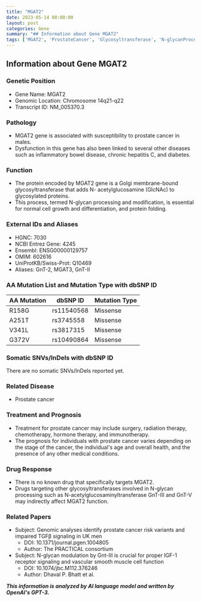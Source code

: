 ```yaml
---
title: "MGAT2"
date: 2023-05-14 00:00:00
layout: post
categories: Gene
summary: "## Information about Gene MGAT2"
tags: ['MGAT2', 'ProstateCancer', 'Glycosyltransferase', 'N-glycanProcessing', 'MissenseMutation', 'TreatmentOptions', 'DrugResponse', 'GenomicAnalyses']
---
```


## Information about Gene MGAT2

### Genetic Position
- Gene Name: MGAT2
- Genomic Location: Chromosome 14q21-q22
- Transcript ID: NM_005370.3

### Pathology
- MGAT2 gene is associated with susceptibility to prostate cancer in males.
- Dysfunction in this gene has also been linked to several other diseases such as inflammatory bowel disease, chronic hepatitis C, and diabetes.

### Function
- The protein encoded by MGAT2 gene is a Golgi membrane-bound glycosyltransferase that adds N- acetylglucosamine (GlcNAc) to glycosylated proteins.
- This process, termed N-glycan processing and modification, is essential for normal cell growth and differentiation, and protein folding.

### External IDs and Aliases
- HGNC: 7030
- NCBI Entrez Gene: 4245
- Ensembl: ENSG00000129757
- OMIM: 602616
- UniProtKB/Swiss-Prot: Q10469
- Aliases: GnT-2, MGAT3, GnT-II

### AA Mutation List and Mutation Type with dbSNP ID
| AA Mutation | dbSNP ID | Mutation Type |
| -----------| --------| --------------|
| R158G | rs11540568 | Missense |
| A251T | rs3745558 | Missense |
| V341L | rs3817315 | Missense |
| G372V | rs10490864 | Missense |

### Somatic SNVs/InDels with dbSNP ID
There are no somatic SNVs/InDels reported yet.

### Related Disease
- Prostate cancer

### Treatment and Prognosis
- Treatment for prostate cancer may include surgery, radiation therapy, chemotherapy, hormone therapy, and immunotherapy.
- The prognosis for individuals with prostate cancer varies depending on the stage of the cancer, the individual's age and overall health, and the presence of any other medical conditions.

### Drug Response
-  There is no known drug that specifically targets MGAT2.
- Drugs targeting other glycosyltransferases involved in N-glycan processing such as N-acetylglucosaminyltransferase GnT-III and GnT-V may indirectly affect MGAT2 function.

### Related Papers
- Subject: Genomic analyses identify prostate cancer risk variants and impaired TGFβ signaling in UK men
  - DOI: 10.1371/journal.pgen.1004805
  - Author: The PRACTICAL consortium
- Subject: N-glycan modulation by Gnt-III is crucial for proper IGF-1 receptor signaling and vascular smooth muscle cell function
  - DOI: 10.1074/jbc.M112.376246
  - Author: Dhaval P. Bhatt et al.

**_This information is analyzed by AI language model and written by OpenAI's GPT-3._**